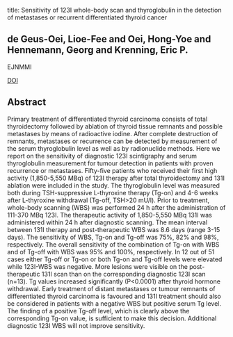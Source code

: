 title: Sensitivity of 123I whole-body scan and thyroglobulin in the detection of metastases or recurrent differentiated thyroid cancer

## de Geus-Oei, Lioe-Fee and Oei, Hong-Yoe and Hennemann, Georg and Krenning, Eric P.
EJNMMI

<a href="https://doi.org/10.1007/s00259-002-0781-x">DOI</a>

## Abstract
Primary treatment of differentiated thyroid carcinoma consists of total thyroidectomy followed by ablation of thyroid tissue remnants and possible metastases by means of radioactive iodine. After complete destruction of remnants, metastases or recurrence can be detected by measurement of the serum thyroglobulin level as well as by radionuclide methods. Here we report on the sensitivity of diagnostic 123I scintigraphy and serum thyroglobulin measurement for tumour detection in patients with proven recurrence or metastases. Fifty-five patients who received their first high activity (1,850-5,550 MBq) of 123I therapy after total thyroidectomy and 131I ablation were included in the study. The thyroglobulin level was measured both during TSH-suppressive L-thyroxine therapy (Tg-on) and 4-6 weeks after L-thyroxine withdrawal (Tg-off, TSH>20 mU/l). Prior to treatment, whole-body scanning (WBS) was performed 24 h after the administration of 111-370 MBq 123I. The therapeutic activity of 1,850-5,550 MBq 131I was administered within 24 h after diagnostic scanning. The mean interval between 131I therapy and post-therapeutic WBS was 8.6 days (range 3-15 days). The sensitivity of WBS, Tg-on and Tg-off was 75%, 82% and 98%, respectively. The overall sensitivity of the combination of Tg-on with WBS and of Tg-off with WBS was 95% and 100%, respectively. In 12 out of 51 cases either Tg-off or Tg-on or both Tg-on and Tg-off levels were elevated while 123I-WBS was negative. More lesions were visible on the post-therapeutic 131I scan than on the corresponding diagnostic 123I scan (n=13). Tg values increased significantly (P<0.0001) after thyroid hormone withdrawal. Early treatment of distant metastases or tumour remnants of differentiated thyroid carcinoma is favoured and 131I treatment should also be considered in patients with a negative WBS but positive serum Tg level. The finding of a positive Tg-off level, which is clearly above the corresponding Tg-on value, is sufficient to make this decision. Additional diagnostic 123I WBS will not improve sensitivity.

